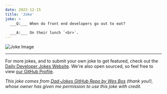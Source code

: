 ```yaml
---
date: 2022-12-15
title: 'Joke'
joke: >
  ___Q:___ When do front end developers go out to eat?
  
  ___A:___ On their lunch `<br>`.
---
```



![Joke Image](https://private.xtrp.io/projects/DailyDeveloperJokes/public_image_server/images/5e12591442e48.png)

---

For more jokes, and to submit your own joke to get featured, check out the [Daily Developer Jokes Website](https://dailydeveloperjokes.github.io/). We're also open sourced, so feel free to view [our GitHub Profile](https://github.com/dailydeveloperjokes).


_This joke comes from [Dad-Jokes GitHub Repo by Wes Bos](https://github.com/wesbos/dad-jokes) (thank you!), whose owner has given me permission to use this joke with credit._

<!--
Joke text:
**Q:** When do front end developers go out to eat?

**A:** On their lunch `<br>`.
 -->


